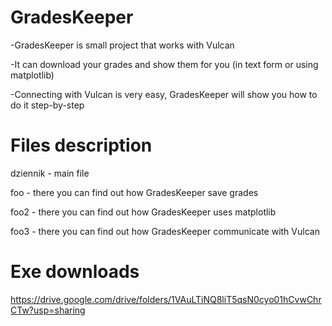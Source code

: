 # GradesKeeper 
 -GradesKeeper is small project that works with Vulcan
 
 -It can download your grades and show them for you (in text form or using matplotlib)
 
 -Connecting with Vulcan is very easy, GradesKeeper will show you how to do it step-by-step


# Files description
 
 dziennik - main file
 
 foo - there you can find out how GradesKeeper save grades
 
 foo2 - there you can find out how GradesKeeper uses matplotlib
 
 foo3 - there you can find out how GradesKeeper communicate with Vulcan
 
 
 # Exe downloads
 
 https://drive.google.com/drive/folders/1VAuLTiNQ8liT5qsN0cyo01hCvwChrCTw?usp=sharing
